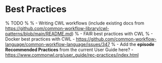 # Best Practices

% TODO
%
% - Writing CWL workflows (include existing docs from https://github.com/common-workflow-library/cwl-patterns/blob/main/README.md)
% - FAIR best practices with CWL
% - Docker best practices with CWL - https://github.com/common-workflow-language/common-workflow-language/issues/347
% - Add the **episode Recommended Practices** from the current User Guide here? - https://www.commonwl.org/user_guide/rec-practices/index.html
